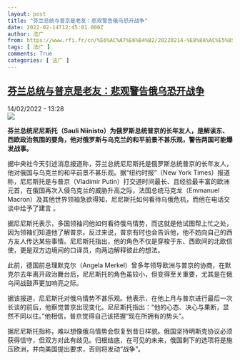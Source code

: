 ```yaml
---
layout: post
title: "芬兰总统与普京是老友：悲观警告俄乌恐开战争"
date: 2022-02-14T12:45:01.000Z
author: 法广
from: https://www.rfi.fr/cn/%E6%AC%A7%E6%B4%B2/20220214-%E8%8A%AC%E5%85%B0%E6%80%BB%E7%BB%9F%E4%B8%8E%E6%99%AE%E4%BA%AC%E6%98%AF%E8%80%81%E5%8F%8B-%E6%82%B2%E8%A7%82%E8%AD%A6%E5%91%8A%E4%BF%84%E4%B9%8C%E6%81%90%E5%BC%80%E6%88%98%E4%BA%89
tags: [ 法广 ]
comments: True
categories: [ 法广 ]
---
```

<!--1644842701000-->
[芬兰总统与普京是老友：悲观警告俄乌恐开战争](https://www.rfi.fr/cn/%E6%AC%A7%E6%B4%B2/20220214-%E8%8A%AC%E5%85%B0%E6%80%BB%E7%BB%9F%E4%B8%8E%E6%99%AE%E4%BA%AC%E6%98%AF%E8%80%81%E5%8F%8B-%E6%82%B2%E8%A7%82%E8%AD%A6%E5%91%8A%E4%BF%84%E4%B9%8C%E6%81%90%E5%BC%80%E6%88%98%E4%BA%89)
------

<div>
<div>14/02/2022 - 13:28</div><img src="https://s.rfi.fr/media/display/69717f5c-1093-11ea-8483-005056a99247/w:1280/p:16x9/finland_0.jpg"><p><strong>                    芬兰总统尼尼斯托（Sauli Niinisto）为俄罗斯总统普京的长年友人，是解读东、西欧政治氛围的要角，他对俄罗斯与乌克兰的和平前景不甚乐观，警告两国可能爆发战事。                </strong></p><div >                    <p>据中央社今天引述消息报道称，芬兰总统尼尼斯托是俄罗斯总统普京的长年友人，他对俄国与乌克兰的和平前景不甚乐观。据“纽约时报”（New York Times）报道称，尼尼斯托是与普京（Vladimir Putin）打交道时间最长、且经验最丰富的欧洲元首，在俄国再次入侵乌克兰的威胁升高之际，法国总统马克龙（Emmanuel Macron）及其他世界领袖急欲得知，尼尼斯托如何看待乌俄危机，而他在电话交谈中给予了建言 。</p><p>据尼尼斯托表示，多国领袖问他如何看待俄乌情势，而这就是他试图帮上忙之处，因为领袖们知道他了解普京。反过来说，普京有时也会告诉他，他不妨向自己的西方友人传达某些事情。尼尼斯托指出，他的角色不仅是穿梭于东、西欧间的北欧信使，更是双方边境间的口译员，向两边解释彼此的想法。</p><p>此前，德国前总理默克尔（Angela Merkel）曾多年领导欧洲与普京的协商，在默克尔去年离开政治舞台后，尼尼斯托的角色虽较小，但变得至关重要，尤其是在俄乌间战鼓声更加响亮之际。</p><p>据该报道，尼尼斯托对俄乌情势不甚乐观。他表示，在他上月与普京进行最后一次长谈的前后，他察觉普京出现变化。尼尼斯托指出：“他的心态、决心与果断，显然不同以往。”他相信，普京觉得自己该把握“现在所拥有的势头”。</p><p>据尼尼斯托指称，难以想像俄乌情势会恢复到昔日样貌。俄国坚持明斯克协议必须获得信守，但双方对此有歧见。归根结底，在可见的未来，俄国剩下的选项将是施压欧洲，并向美国提出要求，否则将发动“战争”。</p>                                            <div data-selfpromo-newsletter>    </div>    <div data-selfpromo-app>    </div>                </div>
</div>
